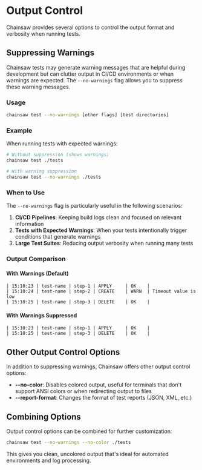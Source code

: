 # Output Control

Chainsaw provides several options to control the output format and verbosity when running tests.

## Suppressing Warnings

Chainsaw tests may generate warning messages that are helpful during development but can clutter output in CI/CD environments or when warnings are expected. The `--no-warnings` flag allows you to suppress these warning messages.

### Usage

```bash
chainsaw test --no-warnings [other flags] [test directories]
```

### Example

When running tests with expected warnings:

```bash
# Without suppression (shows warnings)
chainsaw test ./tests

# With warning suppression
chainsaw test --no-warnings ./tests
```

### When to Use

The `--no-warnings` flag is particularly useful in the following scenarios:

1. **CI/CD Pipelines**: Keeping build logs clean and focused on relevant information
2. **Tests with Expected Warnings**: When your tests intentionally trigger conditions that generate warnings
3. **Large Test Suites**: Reducing output verbosity when running many tests

### Output Comparison

#### With Warnings (Default)
```
| 15:10:23 | test-name | step-1 | APPLY     | OK    |
| 15:10:24 | test-name | step-2 | CREATE    | WARN  | Timeout value is low
| 15:10:25 | test-name | step-3 | DELETE    | OK    |
```

#### With Warnings Suppressed
```
| 15:10:23 | test-name | step-1 | APPLY     | OK    |
| 15:10:25 | test-name | step-3 | DELETE    | OK    |
```

## Other Output Control Options

In addition to suppressing warnings, Chainsaw offers other output control options:

- **--no-color**: Disables colored output, useful for terminals that don't support ANSI colors or when redirecting output to files
- **--report-format**: Changes the format of test reports (JSON, XML, etc.)

## Combining Options

Output control options can be combined for further customization:

```bash
chainsaw test --no-warnings --no-color ./tests
```

This gives you clean, uncolored output that's ideal for automated environments and log processing. 